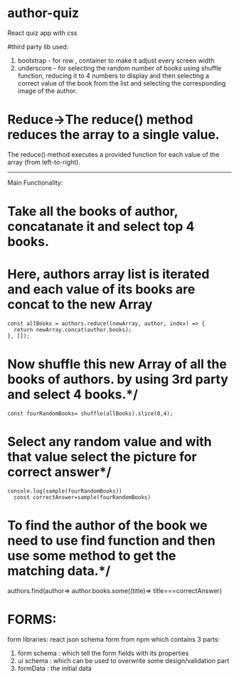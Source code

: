  # author-quiz
  React quiz app with css

  #third party lib used:
  1) bootstrap - for row , container to make it adjust every screen width 
  2) underscore - for selecting the random number of books using shuffle function, reducing it to 4 numbers to display 
                  and then selecting a correct value of the book from the list and selecting the corresponding image of the author.

  #  Reduce->The reduce() method reduces the array to a single value.
  The reduce() method executes a provided function for each value of the array (from left-to-right).

  -----------------------------------------------------------------
  Main Functionality:


  # Take all the books of author, concatanate it and select top 4 books.
  # Here, authors array list is iterated and each value of its books are concat to the new Array

    const allBooks = authors.reduce((newArray, author, index) => {
      return newArray.concat(author.books);
    }, []);

  # Now shuffle this new Array of all the books of authors. by using 3rd party and select 4 books.*/
    
    const fourRandomBooks= shuffle(allBooks).slice(0,4);

  # Select any random value and with that value select the picture for correct answer*/
    console.log(sample(fourRandomBooks))
      const correctAnswer=sample(fourRandomBooks)

  # To find the author of the book we need to use find function and then use some method to get the matching data.*/ 
  authors.find(author=>
        author.books.some((title)=>
                      title===correctAnswer)

  # FORMS: 
  form libraries: react json schema form from npm which contains 3 parts:
  1) form schema : which tell the form fields with its properties
  2) ui schema : which can be used to overwrite some design/validation part
  3) formData : the initial data